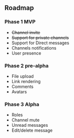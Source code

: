 ## Roadmap

### Phase 1 MVP

- ~~Channel invite~~
- ~~Support for private channels~~
- Support for Direct messages
- Channels notifications
- User presence

### Phase 2 pre-alpha

- File upload
- Link rendering
- Comments
- Avatars

### Phase 3 Alpha

- Roles
- Channel mute
- Unread messages
- Edit/delete message
